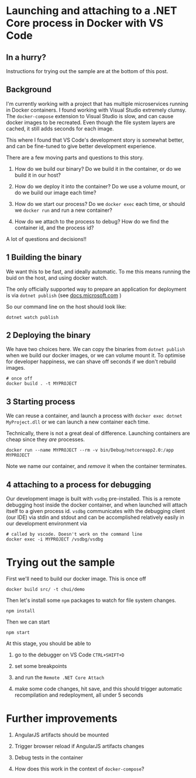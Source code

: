 # Launching and attaching to a .NET Core process in Docker with VS Code

## In a hurry?

Instructions for trying out the sample are at the bottom of this post.

## Background

I'm currently working with a project that has multiple microservices
running in Docker containers. I found working with Visual Studio extremely
clumsy. The `docker-compose` extension to Visual Studio is slow, and can
cause docker images to be recreated. Even though the file system layers are cached,
it still adds seconds for each image.

This where I found that VS Code's development story is somewhat better, and
can be fine-tuned to give better development experience.

There are a few moving parts and questions to this story.

1. How do we build our binary? Do we build it in the container, or do we build it in our host?

2. How do we deploy it into the container? Do we use a volume mount, or do we build our image each time?

3. How do we start our process? Do we `docker exec` each time, or should we `docker run` and run a new container?

4. How do we attach to the process to debug? How do we find the container id, and the process id?

A lot of questions and decisions!!

## 1 Building the binary

We want this to be fast, and ideally automatic. To me this means running the buid on the host,
and using docker watch.

The only officially supported way to prepare an application for deployment is via `dotnet publish` (see [docs.microsoft.com](https://docs.microsoft.com/en-us/dotnet/core/tools/dotnet-publish?tabs=netcore2x) )

So our command line on the host should look like:

    dotnet watch publish

## 2 Deploying the binary

We have two choices here. We can copy the binaries from `dotnet publish` when we build
our docker images, or we can volume mount it. To optimise for developer happiness, we can shave off seconds if we don't rebuild images.

    # once off
    docker build . -t MYPROJECT

## 3 Starting process

We can reuse a container, and launch a process with `docker exec dotnet MyProject.dll`
or we can launch a new container each time.

Technically, there is not a great deal of difference. Launching containers are cheap since they _are_ processes.

    docker run --name MYPROJECT --rm -v bin/Debug/netcoreapp2.0:/app MYPROJECT

Note we name our container, and _remove_ it when the container terminates.

## 4 attaching to a process for debugging

Our development image is built with `vsdbg` pre-installed. This is a remote debugging host inside the docker container,
and when launched will attach itself to a given process id.  `vsdbg` communicates with the debugging client (our IDE) via
stdin and stdout and can be accomplished relatively easily in our development environment via

    # called by vscode. Doesn't work on the command line
    docker exec -i MYPROJECT /vsdbg/vsdbg

# Trying out the sample

First we'll need to build our docker image. This is once off

    docker build src/ -t chui/demo

Then let's install some `npm` packages to watch for file system changes.

    npm install

Then we can start

    npm start

At this stage, you should be able to

1. go to the debugger on VS Code `CTRL+SHIFT+D`

2. set some breakpoints

3. and run the `Remote .NET Core Attach`

4. make some code changes, hit save, and this should
   trigger automatic recompilation and redeployment,
   all under 5 seconds

# Further improvements

1. AngularJS artifacts should be mounted

2. Trigger browser reload if AngularJS artifacts changes

3. Debug tests in the container

4. How does this work in the context of `docker-compose`?

